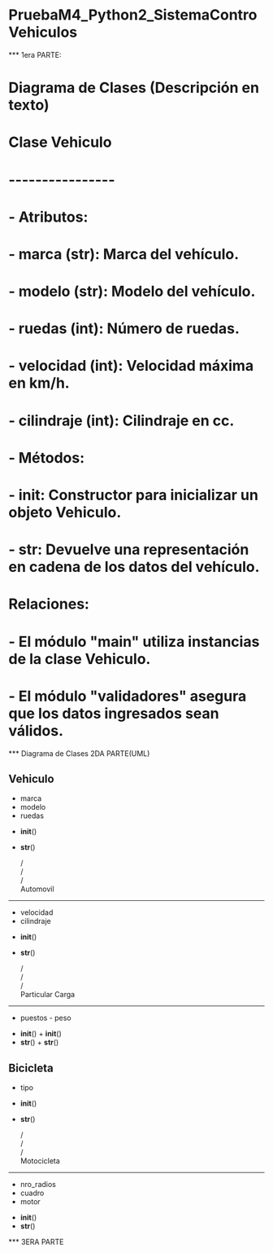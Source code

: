 # PruebaM4_Python2_SistemaControVehiculos

*** 1era PARTE:
# Diagrama de Clases (Descripción en texto)

# Clase Vehiculo
# ----------------
# - Atributos:
#   - marca (str): Marca del vehículo.
#   - modelo (str): Modelo del vehículo.
#   - ruedas (int): Número de ruedas.
#   - velocidad (int): Velocidad máxima en km/h.
#   - cilindraje (int): Cilindraje en cc.
# - Métodos:
#   - __init__: Constructor para inicializar un objeto Vehiculo.
#   - __str__: Devuelve una representación en cadena de los datos del vehículo.

# Relaciones:
# - El módulo "main" utiliza instancias de la clase Vehiculo.
# - El módulo "validadores" asegura que los datos ingresados sean válidos.


*** Diagrama de Clases 2DA PARTE(UML)

Vehiculo
---------
- marca
- modelo
- ruedas
+ __init__()
+ __str__()

  / \
 /   \
/     \
Automovil
---------
- velocidad
- cilindraje
+ __init__()
+ __str__()

  / \
 /   \
/     \
Particular            Carga
---------            --------
- puestos            - peso
+ __init__()          + __init__()
+ __str__()           + __str__()

Bicicleta
---------
- tipo
+ __init__()
+ __str__()

  / \
 /   \
/     \
Motocicleta
-----------
- nro_radios
- cuadro
- motor
+ __init__()
+ __str__()


*** 3ERA PARTE

